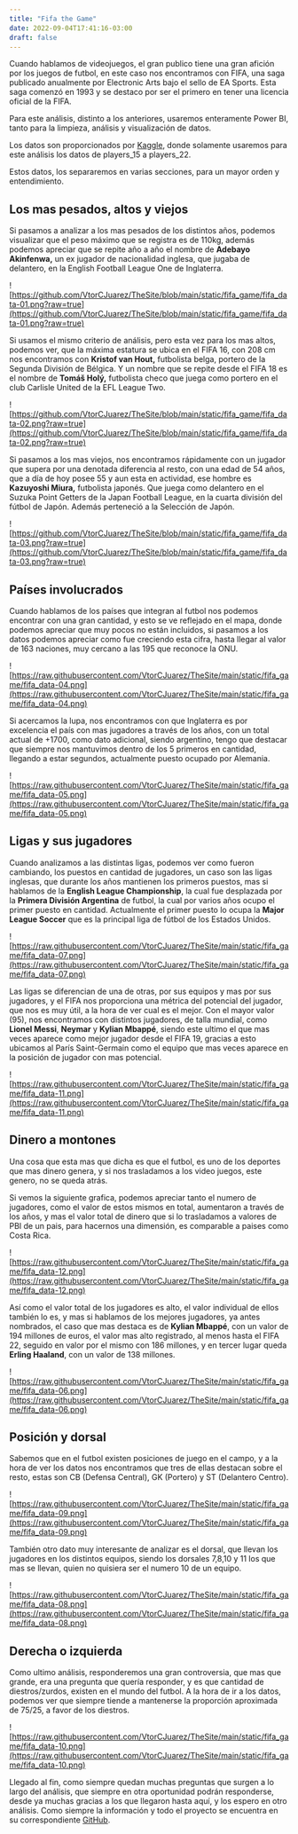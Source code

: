 ```yaml
---
title: "Fifa the Game"
date: 2022-09-04T17:41:16-03:00
draft: false
---
```

Cuando hablamos de videojuegos, el gran publico tiene una gran afición por los juegos de futbol, en este caso nos encontramos con FIFA, una saga publicado anualmente por Electronic Arts bajo el sello de EA Sports. Esta saga comenzó en 1993 y se destaco por ser el primero en tener una licencia oficial de la FIFA.

Para este análisis, distinto a los anteriores, usaremos enteramente Power BI, tanto para la limpieza, análisis y visualización de datos.

Los datos son proporcionados por [Kaggle](https://www.kaggle.com/datasets/stefanoleone992/fifa-22-complete-player-dataset), donde solamente usaremos para este análisis los datos de players_15 a players_22.

Estos datos, los separaremos en varias secciones, para un mayor orden y entendimiento.

## Los mas pesados, altos y viejos

Si pasamos a analizar a los mas pesados de los distintos años, podemos visualizar que el peso máximo que se registra es de 110kg, además podemos apreciar que se repite año a año el nombre de **Adebayo Akinfenwa,** un ex jugador de nacionalidad inglesa, que jugaba de delantero, en la English Football League One de Inglaterra.

![https://github.com/VtorCJuarez/TheSite/blob/main/static/fifa_game/fifa_data-01.png?raw=true](https://github.com/VtorCJuarez/TheSite/blob/main/static/fifa_game/fifa_data-01.png?raw=true)

Si usamos el mismo criterio de análisis, pero esta vez para los mas altos, podemos ver, que la máxima estatura se ubica en el FIFA 16, con 208 cm nos encontramos con **Kristof van Hout,** futbolista belga, portero de la Segunda División de Bélgica. Y un nombre que se repite desde el FIFA 18 es el nombre de **Tomáš Holý,** futbolista checo que juega como portero en el club Carlisle United de la EFL League Two.

![https://github.com/VtorCJuarez/TheSite/blob/main/static/fifa_game/fifa_data-02.png?raw=true](https://github.com/VtorCJuarez/TheSite/blob/main/static/fifa_game/fifa_data-02.png?raw=true)

Si pasamos a los mas viejos, nos encontramos rápidamente con un jugador que supera por una denotada diferencia al resto, con una edad de 54 años, que a día de hoy posee 55 y aun esta en actividad, ese hombre es **Kazuyoshi Miura,** futbolista japonés. Que juega como delantero en el Suzuka Point Getters de la Japan Football League, en la cuarta división del fútbol de Japón. Además perteneció a la Selección de Japón.

![https://github.com/VtorCJuarez/TheSite/blob/main/static/fifa_game/fifa_data-03.png?raw=true](https://github.com/VtorCJuarez/TheSite/blob/main/static/fifa_game/fifa_data-03.png?raw=true)

## Países involucrados

 Cuando hablamos de los países que integran al futbol nos podemos encontrar con una gran cantidad, y esto se ve reflejado en el mapa, donde podemos apreciar que muy pocos no están incluidos, si pasamos a los datos podemos apreciar como fue creciendo esta cifra, hasta llegar al valor de 163 naciones, muy cercano a las 195 que reconoce la ONU.

![https://raw.githubusercontent.com/VtorCJuarez/TheSite/main/static/fifa_game/fifa_data-04.png](https://raw.githubusercontent.com/VtorCJuarez/TheSite/main/static/fifa_game/fifa_data-04.png)

Si acercamos la lupa, nos encontramos con que Inglaterra es por excelencia el país con mas jugadores a través de los años, con un total actual de +1700, como dato adicional, siendo argentino, tengo que destacar que siempre nos mantuvimos dentro de los 5 primeros en cantidad, llegando a estar segundos, actualmente puesto ocupado por Alemania. 

![https://raw.githubusercontent.com/VtorCJuarez/TheSite/main/static/fifa_game/fifa_data-05.png](https://raw.githubusercontent.com/VtorCJuarez/TheSite/main/static/fifa_game/fifa_data-05.png)

## Ligas y sus jugadores

Cuando analizamos a las distintas ligas, podemos ver como fueron cambiando, los puestos en cantidad de jugadores, un caso son las ligas inglesas, que durante los años mantienen los primeros puestos, mas si hablamos de la **English League Championship**, la cual fue desplazada por la **Primera División Argentina** de futbol, la cual por varios años ocupo el primer puesto en cantidad. Actualmente el primer puesto lo ocupa la **Major League Soccer** que es la principal liga de fútbol de los Estados Unidos.

![https://raw.githubusercontent.com/VtorCJuarez/TheSite/main/static/fifa_game/fifa_data-07.png](https://raw.githubusercontent.com/VtorCJuarez/TheSite/main/static/fifa_game/fifa_data-07.png)

Las ligas se diferencian de una de otras, por sus equipos y mas por sus jugadores, y el FIFA nos proporciona una métrica del potencial del jugador, que nos es muy útil, a la hora de ver cual es el mejor. Con el mayor valor  (95), nos encontramos con distintos jugadores, de talla mundial, como **Lionel Messi**, **Neymar** y **Kylian Mbappé**, siendo este ultimo el que mas veces aparece como mejor jugador desde el FIFA 19, gracias a esto ubicamos al París Saint-Germain como el equipo que mas veces aparece en la posición de jugador con mas potencial. 

![https://raw.githubusercontent.com/VtorCJuarez/TheSite/main/static/fifa_game/fifa_data-11.png](https://raw.githubusercontent.com/VtorCJuarez/TheSite/main/static/fifa_game/fifa_data-11.png)

## Dinero a montones

Una cosa que esta mas que dicha es que el futbol, es uno de los deportes que mas dinero genera, y si nos trasladamos a los video juegos, este genero, no se queda atrás. 

Si vemos la siguiente grafica, podemos apreciar tanto el numero de jugadores, como el valor de estos mismos en total, aumentaron a través de los años, y mas el valor total de dinero que si lo trasladamos a valores de PBI de un pais, para hacernos una dimensión, es comparable a paises como Costa Rica. 

![https://raw.githubusercontent.com/VtorCJuarez/TheSite/main/static/fifa_game/fifa_data-12.png](https://raw.githubusercontent.com/VtorCJuarez/TheSite/main/static/fifa_game/fifa_data-12.png)

Así como el valor total de los jugadores es alto, el valor individual de ellos también lo es, y mas si hablamos de los mejores jugadores, ya antes nombrados, el caso que mas destaca es de **Kylian Mbappé**, con un valor de 194 millones de euros, el valor mas alto registrado, al menos hasta el FIFA 22, seguido en valor por el mismo con 186 millones, y en tercer lugar queda **Erling Haaland**, con un valor de 138 millones. 

![https://raw.githubusercontent.com/VtorCJuarez/TheSite/main/static/fifa_game/fifa_data-06.png](https://raw.githubusercontent.com/VtorCJuarez/TheSite/main/static/fifa_game/fifa_data-06.png)

## Posición y dorsal

Sabemos que en el futbol existen posiciones de juego en el campo, y a la hora de ver los datos nos encontramos que tres de ellas destacan sobre el resto, estas son CB (Defensa Central), GK (Portero) y ST (Delantero Centro).

![https://raw.githubusercontent.com/VtorCJuarez/TheSite/main/static/fifa_game/fifa_data-09.png](https://raw.githubusercontent.com/VtorCJuarez/TheSite/main/static/fifa_game/fifa_data-09.png)

También otro dato muy interesante de analizar es el dorsal, que llevan los jugadores en los distintos equipos, siendo los dorsales 7,8,10 y 11 los que mas se llevan, quien no quisiera ser el numero 10 de un equipo. 

![https://raw.githubusercontent.com/VtorCJuarez/TheSite/main/static/fifa_game/fifa_data-08.png](https://raw.githubusercontent.com/VtorCJuarez/TheSite/main/static/fifa_game/fifa_data-08.png)

## Derecha o izquierda

Como ultimo análisis, responderemos una gran controversia, que mas que grande, era una pregunta que quería responder, y es que cantidad de diestros/zurdos, existen en el mundo del futbol. A la hora de ir a los datos, podemos ver que siempre tiende a mantenerse la proporción aproximada de 75/25, a favor de los diestros. 

![https://raw.githubusercontent.com/VtorCJuarez/TheSite/main/static/fifa_game/fifa_data-10.png](https://raw.githubusercontent.com/VtorCJuarez/TheSite/main/static/fifa_game/fifa_data-10.png)

Llegado al fin, como siempre quedan muchas preguntas que surgen a lo largo del análisis, que siempre en otra oportunidad podrán responderse, desde ya muchas gracias a los que llegaron hasta aquí, y los espero en otro análisis. Como siempre la información y todo el proyecto se encuentra en su correspondiente [GitHub](https://github.com/VtorCJuarez/Datanalyst/tree/main/fifa%20the%20game).
